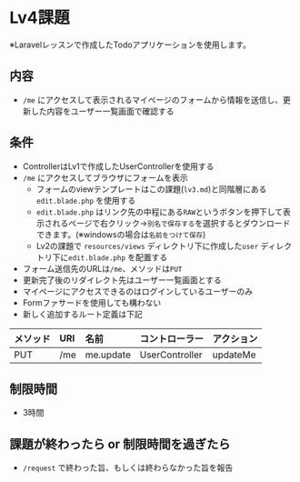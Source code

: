 # Lv4課題
※Laravelレッスンで作成したTodoアプリケーションを使用します。

## 内容
- `/me` にアクセスして表示されるマイページのフォームから情報を送信し、更新した内容をユーザー一覧画面で確認する

## 条件
- ControllerはLv1で作成したUserControllerを使用する
- `/me` にアクセスしてブラウザにフォームを表示
    - フォームのviewテンプレートはこの課題(`lv3.md`)と同階層にある `edit.blade.php` を使用する
    - `edit.blade.php` はリンク先の中程にある`RAW`というボタンを押下して表示されるページで右クリック→`別名で保存する`を選択するとダウンロードできます。(※windowsの場合は`名前をつけて保存`)
    - Lv2の課題で `resources/views` ディレクトリ下に作成した`user` ディレクトリ下に`edit.blade.php` を配置する
- フォーム送信先のURLは`/me`、メソッドは`PUT`
- 更新完了後のリダイレクト先はユーザー一覧画面とする
- マイページにアクセスできるのはログインしているユーザーのみ
- Formファサードを使用しても構わない
- 新しく追加するルート定義は下記

| メソッド | URI | 名前      | コントローラー | アクション |
| :-       | :-  | :-        | :-             | :-         |
| PUT      | /me | me.update | UserController | updateMe   |

## 制限時間
- 3時間

## 課題が終わったら or 制限時間を過ぎたら
- `/request` で終わった旨、もしくは終わらなかった旨を報告
